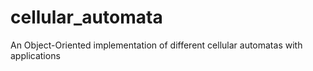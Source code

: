 # cellular_automata
An Object-Oriented implementation of different cellular automatas with applications
